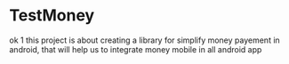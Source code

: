 # TestMoney
ok 1
this project is about creating a library for simplify money payement in android, that  will  help us to integrate money mobile in all android app
